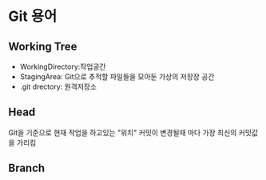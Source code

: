 # Git 용어

## Working Tree
- WorkingDirectory:작업공간
- StagingArea: Git으로 추적할 파일들을 모아둔 가상의 저장장 공간
- .git drectory: 원격저장소
  
## Head
Git을 기준으로 현재 작업을 하고있는 "위치" 커밋이 변경될때 마다 가장 최신의 커밋값을 가리킴

## Branch
